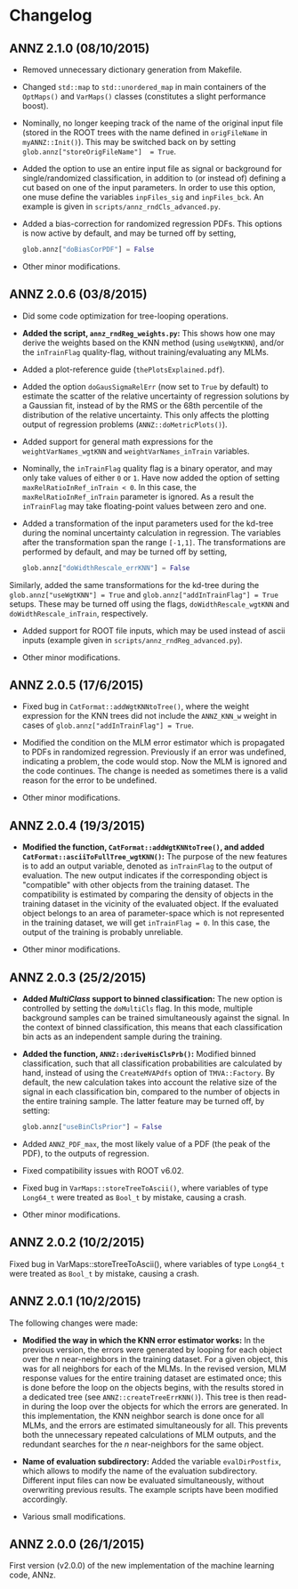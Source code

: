 # Changelog

<!-- ## Master version -->
## ANNZ 2.1.0 (08/10/2015)

- Removed unnecessary dictionary generation from Makefile.

- Changed `std::map` to `std::unordered_map` in main containers of the `OptMaps()` and `VarMaps()` classes (constitutes a slight performance boost).

- Nominally, no longer keeping track of the name of the original input file (stored in the ROOT trees with the name defined in `origFileName` in `myANNZ::Init()`). This may be switched back on by setting `glob.annz["storeOrigFileName"]  = True`.

- Added the option to use an entire input file as signal or background for single/randomized classification, in addition to (or instead of) defining a cut based on one of the input parameters. In order to use this option, one muse define the variables `inpFiles_sig` and `inpFiles_bck`. An example is given in `scripts/annz_rndCls_advanced.py`.

- Added a bias-correction for randomized regression PDFs. This options is now active by default, and may be turned off by setting,
  ```python
  glob.annz["doBiasCorPDF"] = False
  ```

- Other minor modifications.

## ANNZ 2.0.6 (03/8/2015)

- Did some code optimization for tree-looping operations.

- **Added the script, `annz_rndReg_weights.py`:** This shows how one may derive the weights based on the KNN method (using `useWgtKNN`), and/or the `inTrainFlag` quality-flag, without training/evaluating any MLMs.

- Added a plot-reference guide (`thePlotsExplained.pdf`).

- Added the option `doGausSigmaRelErr` (now set to `True` by default) to estimate the scatter of the relative uncertainty of regression solutions by a Gaussian fit, instead of by the RMS or the 68th percentile of the distribution of the relative uncertainty. This only affects the plotting output of regression problems (`ANNZ::doMetricPlots()`).

- Added support for general math expressions for the `weightVarNames_wgtKNN` and `weightVarNames_inTrain` variables.

- Nominally, the `inTrainFlag` quality flag is a binary operator, and may only take values of either `0` or `1`. Have now added the option of setting `maxRelRatioInRef_inTrain < 0`. In this case, the `maxRelRatioInRef_inTrain` parameter is ignored. As a result the `inTrainFlag` may take floating-point values between zero and one.

- Added a transformation of the input parameters used for the kd-tree during the nominal uncertainty calculation in regression. The variables after the transformation span the range `[-1,1]`. The transformations are performed by default, and may be turned off by setting,
  ```python
  glob.annz["doWidthRescale_errKNN"] = False
  ```
Similarly, added the same transformations for the kd-tree during the `glob.annz["useWgtKNN"] = True` and `glob.annz["addInTrainFlag"] = True` setups. These may be turned off using the flags, `doWidthRescale_wgtKNN` and `doWidthRescale_inTrain`, respectively.

- Added support for ROOT file inputs, which may be used instead of ascii inputs (example given in `scripts/annz_rndReg_advanced.py`).

- Other minor modifications.

## ANNZ 2.0.5 (17/6/2015)

- Fixed bug in `CatFormat::addWgtKNNtoTree()`, where the weight expression for the KNN trees did not include the `ANNZ_KNN_w` weight in cases of `glob.annz["addInTrainFlag"] = True`.

- Modified the condition on the MLM error estimator which is propagated to PDFs in randomized regression. Previously if an error was undefined, indicating a problem, the code would stop. Now the MLM is ignored and the code continues. The change is needed as sometimes there is a valid reason for the error to be undefined.

- Other minor modifications.

## ANNZ 2.0.4 (19/3/2015)

- **Modified the function, `CatFormat::addWgtKNNtoTree()`, and added `CatFormat::asciiToFullTree_wgtKNN()`:** The purpose of the new features is to add an output variable, denoted as `inTrainFlag` to the output of evaluation. The new output indicates if the corresponding object is "compatible" with other objects from the training dataset. The compatibility is estimated by comparing the density of objects in the training dataset in the vicinity of the evaluated object. If the evaluated object belongs to an area of parameter-space which is not represented in the training dataset, we will get `inTrainFlag = 0`. In this case, the output of the training is probably unreliable.

- Other minor modifications.

## ANNZ 2.0.3 (25/2/2015)

- **Added *MultiClass* support to binned classification:** The new option is controlled by setting the `doMultiCls` flag. In this mode, multiple background samples can be trained simultaneously against the signal. In the context of binned classification, this means that each classification bin acts as an independent sample during the training.

- **Added the function, `ANNZ::deriveHisClsPrb()`:** Modified binned classification, such that all classification probabilities are calculated by hand, instead of using the `CreateMVAPdfs` option of `TMVA::Factory`. By default, the new calculation takes into account the relative size of the signal in each classification bin, compared to the number of objects in the entire training sample. The latter feature may be turned off, by setting:
  ```python
  glob.annz["useBinClsPrior"] = False
  ```

- Added `ANNZ_PDF_max`, the most likely value of a PDF (the peak of the PDF), to the outputs of regression.

- Fixed compatibility issues with ROOT v6.02.

- Fixed bug in `VarMaps::storeTreeToAscii()`, where variables of type `Long64_t` were treated as `Bool_t` by mistake, causing a crash.

- Other minor modifications.

## ANNZ 2.0.2 (10/2/2015)

Fixed bug in VarMaps::storeTreeToAscii(), where variables of type `Long64_t` were treated as `Bool_t` by mistake, causing a crash.

## ANNZ 2.0.1 (10/2/2015)

The following changes were made:

- **Modified the way in which the KNN error estimator works:**
In the previous version, the errors were generated by looping for each object over the *n* near-neighbors in the training dataset. For a given object, this was for all neighbors for each of the MLMs.
In the revised version, MLM response values for the entire training dataset are estimated once; this is done before the loop on the objects begins, with the results stored in a dedicated tree (see `ANNZ::createTreeErrKNN()`). This tree is then read-in during the loop over the  objects for which the errors are generated. In this implementation, the KNN neighbor search is done once for all MLMs, and the errors are estimated simultaneously for all. This prevents both the unnecessary repeated calculations of MLM outputs, and the redundant searches for the *n* near-neighbors for the same object.

- **Name of evaluation subdirectory:**
Added the variable `evalDirPostfix`, which allows to modify the name of the evaluation subdirectory. Different input files can now be evaluated simultaneously, without overwriting previous results. The example scripts have been modified accordingly.

- Various small modifications.

## ANNZ 2.0.0 (26/1/2015)

First version (v2.0.0) of the new implementation of the machine learning code, ANNz.
